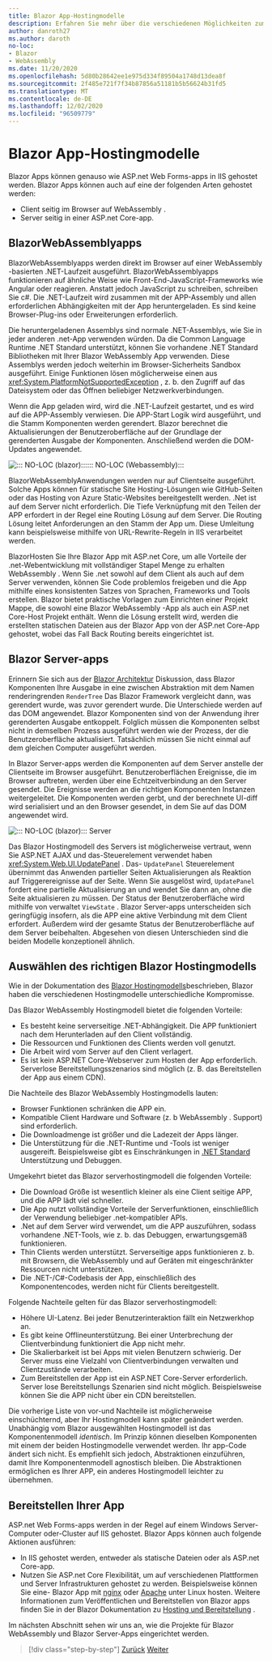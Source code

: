 ```yaml
---
title: Blazor App-Hostingmodelle
description: Erfahren Sie mehr über die verschiedenen Möglichkeiten zum Hosten einer- Blazor app, einschließlich im Browser auf WebAssembly oder auf dem Server.
author: danroth27
ms.author: daroth
no-loc:
- Blazor
- WebAssembly
ms.date: 11/20/2020
ms.openlocfilehash: 5d80b28642ee1e975d334f89504a1748d13dea8f
ms.sourcegitcommit: 2f485e721f7f34b87856a51181b5b56624b31fd5
ms.translationtype: MT
ms.contentlocale: de-DE
ms.lasthandoff: 12/02/2020
ms.locfileid: "96509779"
---
```

# <a name="no-locblazor-app-hosting-models"></a>Blazor App-Hostingmodelle

Blazor Apps können genauso wie ASP.net Web Forms-apps in IIS gehostet werden. Blazor Apps können auch auf eine der folgenden Arten gehostet werden:

- Client seitig im Browser auf WebAssembly .
- Server seitig in einer ASP.net Core-app.

## <a name="no-locblazor-no-locwebassembly-apps"></a>BlazorWebAssemblyapps

BlazorWebAssemblyapps werden direkt im Browser auf einer WebAssembly -basierten .NET-Laufzeit ausgeführt. BlazorWebAssemblyapps funktionieren auf ähnliche Weise wie Front-End-JavaScript-Frameworks wie Angular oder reagieren. Anstatt jedoch JavaScript zu schreiben, schreiben Sie c#. Die .NET-Laufzeit wird zusammen mit der APP-Assembly und allen erforderlichen Abhängigkeiten mit der App heruntergeladen. Es sind keine Browser-Plug-ins oder Erweiterungen erforderlich.

Die heruntergeladenen Assemblys sind normale .NET-Assemblys, wie Sie in jeder anderen .net-App verwenden würden. Da die Common Language Runtime .NET Standard unterstützt, können Sie vorhandene .NET Standard Bibliotheken mit Ihrer Blazor WebAssembly App verwenden. Diese Assemblys werden jedoch weiterhin im Browser-Sicherheits Sandbox ausgeführt. Einige Funktionen lösen möglicherweise einen aus <xref:System.PlatformNotSupportedException> , z. b. den Zugriff auf das Dateisystem oder das Öffnen beliebiger Netzwerkverbindungen.

Wenn die App geladen wird, wird die .NET-Laufzeit gestartet, und es wird auf die APP-Assembly verwiesen. Die APP-Start Logik wird ausgeführt, und die Stamm Komponenten werden gerendert. Blazor berechnet die Aktualisierungen der Benutzeroberfläche auf der Grundlage der gerenderten Ausgabe der Komponenten. Anschließend werden die DOM-Updates angewendet.

![::: NO-LOC (blazor):::::: NO-LOC (Webassembly):::](media/hosting-models/blazor-webassembly.png)

BlazorWebAssemblyAnwendungen werden nur auf Clientseite ausgeführt. Solche Apps können für statische Site Hosting-Lösungen wie GitHub-Seiten oder das Hosting von Azure Static-Websites bereitgestellt werden. .Net ist auf dem Server nicht erforderlich. Die Tiefe Verknüpfung mit den Teilen der APP erfordert in der Regel eine Routing Lösung auf dem Server. Die Routing Lösung leitet Anforderungen an den Stamm der App um. Diese Umleitung kann beispielsweise mithilfe von URL-Rewrite-Regeln in IIS verarbeitet werden.

BlazorHosten Sie Ihre Blazor App mit ASP.net Core, um alle Vorteile der .net-Webentwicklung mit vollständiger Stapel Menge zu erhalten WebAssembly . Wenn Sie .net sowohl auf dem Client als auch auf dem Server verwenden, können Sie Code problemlos freigeben und die App mithilfe eines konsistenten Satzes von Sprachen, Frameworks und Tools erstellen. Blazor bietet praktische Vorlagen zum Einrichten einer Projekt Mappe, die sowohl eine Blazor WebAssembly -App als auch ein ASP.net Core-Host Projekt enthält. Wenn die Lösung erstellt wird, werden die erstellten statischen Dateien aus der Blazor App von der ASP.net Core-App gehostet, wobei das Fall Back Routing bereits eingerichtet ist.

## <a name="no-locblazor-server-apps"></a>Blazor Server-apps

Erinnern Sie sich aus der [ Blazor Architektur](architecture-comparison.md#blazor) Diskussion, dass Blazor Komponenten Ihre Ausgabe in eine zwischen Abstraktion mit dem Namen renderingrenden `RenderTree` Das Blazor Framework vergleicht dann, was gerendert wurde, was zuvor gerendert wurde. Die Unterschiede werden auf das DOM angewendet. Blazor Komponenten sind von der Anwendung ihrer gerenderten Ausgabe entkoppelt. Folglich müssen die Komponenten selbst nicht in demselben Prozess ausgeführt werden wie der Prozess, der die Benutzeroberfläche aktualisiert. Tatsächlich müssen Sie nicht einmal auf dem gleichen Computer ausgeführt werden.

In Blazor Server-apps werden die Komponenten auf dem Server anstelle der Clientseite im Browser ausgeführt. Benutzeroberflächen Ereignisse, die im Browser auftreten, werden über eine Echtzeitverbindung an den Server gesendet. Die Ereignisse werden an die richtigen Komponenten Instanzen weitergeleitet. Die Komponenten werden gerbt, und der berechnete UI-diff wird serialisiert und an den Browser gesendet, in dem Sie auf das DOM angewendet wird.

![::: NO-LOC (blazor)::: Server](media/hosting-models/blazor-server.png)

Das Blazor Hostingmodell des Servers ist möglicherweise vertraut, wenn Sie ASP.NET AJAX und das-Steuerelement verwendet haben <xref:System.Web.UI.UpdatePanel> . Das- `UpdatePanel` Steuerelement übernimmt das Anwenden partieller Seiten Aktualisierungen als Reaktion auf Triggerereignisse auf der Seite. Wenn Sie ausgelöst wird, `UpdatePanel` fordert eine partielle Aktualisierung an und wendet Sie dann an, ohne die Seite aktualisieren zu müssen. Der Status der Benutzeroberfläche wird mithilfe von verwaltet `ViewState` . Blazor Server-apps unterscheiden sich geringfügig insofern, als die APP eine aktive Verbindung mit dem Client erfordert. Außerdem wird der gesamte Status der Benutzeroberfläche auf dem Server beibehalten. Abgesehen von diesen Unterschieden sind die beiden Modelle konzeptionell ähnlich.

## <a name="how-to-choose-the-right-no-locblazor-hosting-model"></a>Auswählen des richtigen Blazor Hostingmodells

Wie in der Dokumentation des [ Blazor Hostingmodells](/aspnet/core/blazor/hosting-models)beschrieben, Blazor haben die verschiedenen Hostingmodelle unterschiedliche Kompromisse.

Das Blazor WebAssembly Hostingmodell bietet die folgenden Vorteile:

- Es besteht keine serverseitige .NET-Abhängigkeit. Die APP funktioniert nach dem Herunterladen auf den Client vollständig.
- Die Ressourcen und Funktionen des Clients werden voll genutzt.
- Die Arbeit wird vom Server auf den Client verlagert.
- Es ist kein ASP.NET Core-Webserver zum Hosten der App erforderlich. Serverlose Bereitstellungsszenarios sind möglich (z. B. das Bereitstellen der App aus einem CDN).

Die Nachteile des Blazor WebAssembly Hostingmodells lauten:

- Browser Funktionen schränken die APP ein.
- Kompatible Client Hardware und Software (z. b WebAssembly . Support) sind erforderlich.
- Die Downloadmenge ist größer und die Ladezeit der Apps länger.
- Die Unterstützung für die .NET-Runtime und -Tools ist weniger ausgereift. Beispielsweise gibt es Einschränkungen in [.NET Standard](../../standard/net-standard.md) Unterstützung und Debuggen.

Umgekehrt bietet das Blazor serverhostingmodell die folgenden Vorteile:

- Die Download Größe ist wesentlich kleiner als eine Client seitige APP, und die APP lädt viel schneller.
- Die App nutzt vollständige Vorteile der Serverfunktionen, einschließlich der Verwendung beliebiger .net-kompatibler APIs.
- .Net auf dem Server wird verwendet, um die APP auszuführen, sodass vorhandene .NET-Tools, wie z. b. das Debuggen, erwartungsgemäß funktionieren.
- Thin Clients werden unterstützt. Serverseitige apps funktionieren z. b. mit Browsern, die WebAssembly und auf Geräten mit eingeschränkter Ressourcen nicht unterstützen.
- Die .NET-/C#-Codebasis der App, einschließlich des Komponentencodes, werden nicht für Clients bereitgestellt.

Folgende Nachteile gelten für das Blazor serverhostingmodell:

- Höhere UI-Latenz. Bei jeder Benutzerinteraktion fällt ein Netzwerkhop an.
- Es gibt keine Offlineunterstützung. Bei einer Unterbrechung der Clientverbindung funktioniert die App nicht mehr.
- Die Skalierbarkeit ist bei Apps mit vielen Benutzern schwierig. Der Server muss eine Vielzahl von Clientverbindungen verwalten und Clientzustände verarbeiten.
- Zum Bereitstellen der App ist ein ASP.NET Core-Server erforderlich. Server lose Bereitstellungs Szenarien sind nicht möglich. Beispielsweise können Sie die APP nicht über ein CDN bereitstellen.

Die vorherige Liste von vor-und Nachteile ist möglicherweise einschüchternd, aber Ihr Hostingmodell kann später geändert werden. Unabhängig vom Blazor ausgewählten Hostingmodell ist das Komponentenmodell *identisch*. Im Prinzip können dieselben Komponenten mit einem der beiden Hostingmodelle verwendet werden. Ihr app-Code ändert sich nicht. Es empfiehlt sich jedoch, Abstraktionen einzuführen, damit Ihre Komponentenmodell agnostisch bleiben. Die Abstraktionen ermöglichen es Ihrer APP, ein anderes Hostingmodell leichter zu übernehmen.

## <a name="deploy-your-app"></a>Bereitstellen Ihrer App

ASP.net Web Forms-apps werden in der Regel auf einem Windows Server-Computer oder-Cluster auf IIS gehostet. Blazor Apps können auch folgende Aktionen ausführen:

- In IIS gehostet werden, entweder als statische Dateien oder als ASP.net Core-app.
- Nutzen Sie ASP.net Core Flexibilität, um auf verschiedenen Plattformen und Server Infrastrukturen gehostet zu werden. Beispielsweise können Sie eine- Blazor App mit [nginx](/aspnet/core/host-and-deploy/linux-nginx) oder [Apache](/aspnet/core/host-and-deploy/linux-apache) unter Linux hosten. Weitere Informationen zum Veröffentlichen und Bereitstellen von Blazor apps finden Sie in der Blazor Dokumentation zu [Hosting und Bereitstellung](/aspnet/core/host-and-deploy/blazor/) .

Im nächsten Abschnitt sehen wir uns an, wie die Projekte für Blazor WebAssembly und Blazor Server-Apps eingerichtet werden.

>[!div class="step-by-step"]
>[Zurück](architecture-comparison.md)
>[Weiter](project-structure.md)
